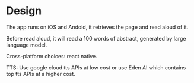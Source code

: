 # Design

The app runs on iOS and Andoid, it retrieves the page and read aloud of it.

Before read aloud, it will read a 100 words of abstract, generated by large language model.



Cross-platform choices: react native.



TTS: Use google cloud tts APIs at low cost or use Eden AI which contains top tts APIs at a higher cost.




